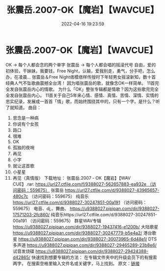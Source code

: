 ﻿---
title: 张震岳.2007-OK【魔岩】【WAVCUE】
date: 2022-04-16 19:23:59
categories: WAV车载音乐、镜像
tags: 国语流行
---
# 张震岳.2007-OK【魔岩】【WAVCUE】

OK → 每个人都会念的两个单字
张震岳 → 每个人都会唱的摇滚代号
自由，爱的初体验，干妹妹，我要钱，Free Night，认输，爱我别走，勇气，分手吧，怎么办，在凌晨…
张震岳＆Free Night痞模痞样传授时下年轻男女摇滚新知，数十首经典人气不坠歌曲震撼全台湾！
因为唱张震岳的歌，就像念OK一样简单。
11首完全发自张震岳内心的情歌。
为什么「OK」整张专辑都是情歌？因为这些歌完完全全发自张震岳内心。
11首关于自己5年来心情、感情、真情、苦情、深情、实情的忠实纪录，发展成一首首「情」歌，而始终围绕其中的，只有一个字。是什么？听了就知道。
曲目：
01. 思念是一种病
02. 你说有个女孩
03. 路口
04. 很难
05. OK
06. 孤独的夜哨
07. 再见
08. 小字
09. 就让这首歌
10. 小星星
11. 再见（真情版）
下载地址：
张震岳.2007 - OK【魔岩】【WAV CUE】.rar: https://url27.ctfile.com/f/9388027-562657883-ea932e （访问密码：559675）
张震岳
https://url27.ctfile.com/d/9388027-43965657-480c7c
（访问密码：559675）
纯音乐
https://url27.ctfile.com/d/9388027-30247851-00a191
（访问密码：559675）
电音、dj,、舞曲、
https://u9388027.pipipan.com/dir/9388027-17571203-2fc860/
纯音乐https://url27.ctfile.com/d/9388027-30247851-00a191
（访问密码：559675）
群星WAV专辑
https://u9388027.pipipan.com/dir/9388027-19437416-e1200b/
大陆歌星
https://u9388027.pipipan.com/dir/9388027-30247779-b5e4a2/
港台歌星
https://u9388027.pipipan.com/dir/9388027-30073965-6d48e1/
DTS多声道
https://u9388027.pipipan.com/dir/9388027-29465289-23b8e6/
试音发烧碟
https://u9388027.pipipan.com/dir/9388027-29424388-d42865/
快速找到想要专辑的方法：
在专辑文件夹中的升级会员下的有搜索两字，
在搜索空格里输入文件名或关键字，马上找到。
原文：[链接](https://blog.sina.com.cn/s/blog_1647c7e7601030wpc.html)